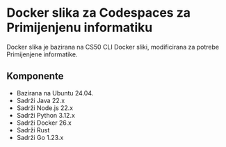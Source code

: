 # Docker slika za Codespaces za Primijenjenu informatiku

Docker slika je bazirana na CS50 CLI Docker sliki, modificirana za potrebe Primijenjene informatike.

## Komponente

- Bazirana na Ubuntu 24.04.
- Sadrži Java 22.x
- Sadrži Node.js 22.x
- Sadrži Python 3.12.x
- Sadrži Docker 26.x
- Sadrži Rust
- Sadrži Go 1.23.x